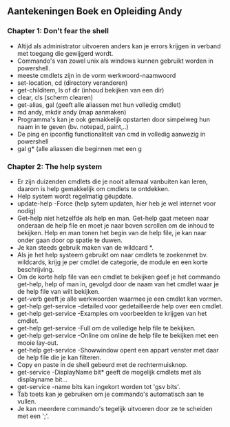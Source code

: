 ## Aantekeningen Boek en Opleiding Andy


### Chapter 1: Don't fear the shell


- Altijd als administrator uitvoeren anders kan je errors krijgen in verband met toegang die gewijgerd wordt.
- Commando's van zowel unix als windows kunnen gebruikt worden in powershell.
- meeste cmdlets zijn in de vorm werkwoord-naamwoord
- set-location, cd (directory veranderen)
- get-childitem, ls of dir (inhoud bekijken van een dir)
- clear, cls (scherm clearen)
- get-alias, gal (geeft alle aliassen met hun volledig cmdlet) 
- md andy, mkdir andy (map aanmaken)
- Programma's kan je ook gemakkelijk opstarten door simpelweg hun naam in te geven (bv. notepad, paint,..)
- De ping en ipconfig functionaliteit van cmd in volledig aanwezig in powershell
- gal g* (alle aliassen die beginnen met een g

### Chapter 2: The help system

- Er zijn duizenden cmdlets die je nooit allemaal vanbuiten kan leren, daarom is help gemakkelijk om cmdlets te ontdekken.
- Help system wordt regelmatig gëupdate.
- update-help -Force (help sytem updaten, hier heb je wel internet voor nodig)
- Get-help niet hetzelfde als help en man.
Get-help gaat meteen naar onderaan de help file en moet    je naar boven scrollen om de inhoud te bekijken.
Help en man tonen het begin van de help file, je kan naar onder gaan door op spatie te duwen.
- Je kan steeds gebruik maken van de wildcard *.
- Als je het help systeem gebruikt om naar cmdlets te zoekenmet bv. wildcards, krijg je per cmdlet de categorie, de module en een korte beschrijving.
- Om de korte help file van een cmdlet te bekijken geef je het commando get-help, help of man in, gevolgd door de naam van het cmdlet waar je de help file van wilt bekijken.
- get-verb geeft je alle werkwoorden waarmee je een cmdlet kan vormen.
- get-help get-service -detailed voor gedetailleerde help over een cmdlet.
- get-help get-service -Examples om voorbeelden te krijgen van het cmdlet.
- get-help get-service -Full om de volledige help file te bekijken.
- get-help get-service -Online om online de help file te bekijken met een mooie lay-out.
- get-help get-service -Showwindow opent een appart venster met daar de help file die je kan filteren.
- Copy en paste in de shell gebeurd met de rechtermuisknop.
- get-service -DisplayName bit* geeft de mogelijk cmdlets met als displayname bit...
- get-service -name bits kan ingekort worden tot 'gsv bits'.
- Tab toets kan je gebruiken om je commando's automatisch aan te vullen.
- Je kan meerdere commando's tegelijk uitvoeren door ze te scheiden met een ';'.







